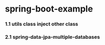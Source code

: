 # spring-boot-example

### 1.1 utils class inject other class



### 2.1 spring-data-jpa-multiple-databases
